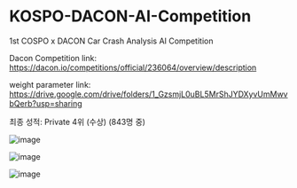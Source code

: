 # KOSPO-DACON-AI-Competition
1st COSPO x DACON Car Crash Analysis AI Competition

Dacon Competition link: https://dacon.io/competitions/official/236064/overview/description

weight parameter link: https://drive.google.com/drive/folders/1_GzsmjL0uBL5MrShJYDXyvUmMwvbQerb?usp=sharing

최종 성적: Private 4위 (수상) (843명 중)

![image](https://user-images.githubusercontent.com/85815265/226120132-e0e1d913-c3d0-4284-9beb-38bcaf8be7c9.png)

![image](https://user-images.githubusercontent.com/85815265/226120194-a0cc2268-8f10-45ba-996f-6f2642623028.png)

![image](https://user-images.githubusercontent.com/85815265/228132182-dd28d1cc-da97-46ae-8b1d-184520fb4226.png)
